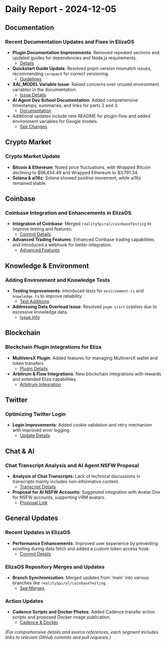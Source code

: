 # Daily Report - 2024-12-05

## Documentation
### Recent Documentation Updates and Fixes in ElizaOS
- **Plugin Documentation Improvements**: Removed repeated sections and updated guides for dependencies and Node.js requirements.
  - [Details](https://github.com/elizaOS/eliza/pull/848)
- **Quickstart Guide Update**: Resolved pnpm version mismatch issues, recommending `corepack` for correct versioning.
  - [Guidelines](https://github.com/elizaOS/eliza/pull/861)
- **XAI_MODEL Variable Issue**: Raised concerns over unused environment variables in the documentation.
  - [Issue Details](https://github.com/elizaOS/eliza/issues/870)
- **AI Agent Dev School Documentation**: Added comprehensive timestamps, summaries, and links for parts 2 and 3.
  - [Documentation](https://github.com/elizaOS/eliza/pull/877)
- Additional updates include new README for plugin-flow and added environment variables for Google models.
  - [See Changes](https://github.com/elizaOS/eliza/commit/a346ed715aa8ec5d3521581440a9ae4a6aba5cb7)

## Crypto Market
### Crypto Market Update
- **Bitcoin & Ethereum**: Noted price fluctuations, with Wrapped Bitcoin declining to $96,654.49 and Wrapped Ethereum to $3,791.34.
- **Solana & ai16z**: Solana showed positive movement, while ai16z remained stable.

## Coinbase
### Coinbase Integration and Enhancements in ElizaOS
- **Integration of Coinbase**: Merged `realitySpiral/coinbaseTesting` to improve testing and features.
  - [Commit Details](https://github.com/elizaOS/eliza/commit/6fe333183597e37f90dd98ac11cb90a86fced4a9)
- **Advanced Trading Features**: Enhanced Coinbase trading capabilities and introduced a webhook for better integration.
  - [Advanced Features](https://github.com/elizaOS/eliza/commit/938f313e19ee75c9dcfd1d10dc66d6210c97eb22)

## Knowledge & Environment
### Adding Environment and Knowledge Tests
- **Testing Improvements**: Introduced tests for `environment.ts` and `knowledge.ts` to improve reliability.
  - [Test Additions](https://github.com/elizaOS/eliza/commit/6a9938c01ac9e3a9b2159e623e444053ac9a9f27)
- **Addressing Data Overload Issue**: Resolved `pnpm start` crashes due to excessive knowledge data.
  - [Issue Info](https://github.com/elizaOS/eliza/issues/866)

## Blockchain
### Blockchain Plugin Integrations for Eliza
- **MultiversX Plugin**: Added features for managing MultiversX wallet and token transfers.
  - [Plugin Details](https://github.com/elizaOS/eliza/pull/860)
- **Arbitrum & Flow Integrations**: New blockchain integrations with rewards and extended Eliza capabilities.
  - [Arbitrum Integration](https://github.com/elizaOS/eliza/issues/851)

## Twitter
### Optimizing Twitter Login
- **Login Improvements**: Added cookie validation and retry mechanism with improved error logging.
  - [Update Details](https://github.com/elizaOS/eliza/commit/f57b48fcce54a48d7cf255ac4b02db01ec639d56)

## Chat & AI 
### Chat Transcript Analysis and AI Agent NSFW Proposal
- **Analysis of Chat Transcripts**: Lack of technical discussions in transcripts mainly includes non-informative content.
  - [Transcript Details](https://discord.com/channels/1253563208833433701/1326603270893867064)
- **Proposal for AI NSFW Accounts**: Suggested integration with Avatar.One for NSFW accounts, supporting VRM avatars.
  - [Proposal Link](https://github.com/elizaOS/eliza/issues/873)

## General Updates
### Recent Updates in ElizaOS
- **Performance Enhancements**: Improved user experience by preventing scrolling during data fetch and added a custom token access hook.
  - [Commit Details](https://github.com/elizaOS/eliza/commit/171ffec7dc2fada8d9d4ef1622f865678d82b0c9)

### ElizaOS Repository Merges and Updates
- **Branch Synchronization**: Merged updates from 'main' into various branches like `realitySpiral/coinbaseTesting`.
  - [See Merges](https://github.com/elizaOS/eliza/commit/a34639bef6d86de85367f015d937d046e33c76c6)

### Action Updates
- **Cadence Scripts and Docker Photos**: Added Cadence transfer action scripts and proposed Docker image publication.
  - [Cadence & Docker](https://github.com/elizaOS/eliza/commit/6f181ea3afae780d8c8fbe81542c51f7b0880e16)

*(For comprehensive details and source references, each segment includes links to relevant GitHub commits and pull requests.)*
